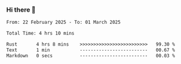 ### Hi there 👋

<!--
**ututono/ututono** is a ✨ _special_ ✨ repository because its `README.md` (this file) appears on your GitHub profile.

Here are some ideas to get you started:

- 🔭 I’m currently working on ...
- 🌱 I’m currently learning ...
- 👯 I’m looking to collaborate on ...
- 🤔 I’m looking for help with ...
- 💬 Ask me about ...
- 📫 How to reach me: ...
- 😄 Pronouns: ...
- ⚡ Fun fact: ...
-->



<!--START_SECTION:waka-->

```txt
From: 22 February 2025 - To: 01 March 2025

Total Time: 4 hrs 10 mins

Rust       4 hrs 8 mins    >>>>>>>>>>>>>>>>>>>>>>>>>   99.30 %
Text       1 min           -------------------------   00.67 %
Markdown   0 secs          -------------------------   00.03 %
```

<!--END_SECTION:waka-->
